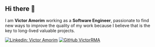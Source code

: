 ## Hi there 👋

I am **Victor Amorim** working as a **Software Engineer**, passionate to find new ways to improve the quality of my work because I believe that is the key to long-lived valuable projects.


[![Linkedin: Victor Amorim](https://img.shields.io/badge/-Victor%20Amorim-blue?style=flat-square&logo=Linkedin&logoColor=white&link=https://www.linkedin.com/in/victor-amorim-16423973/)](https://www.linkedin.com/in/victor-amorim-16423973/)
[![GitHub VictorRMA](https://img.shields.io/github/followers/VictorRMA?label=follow&style=social)](https://github.com/VictorRMA)
